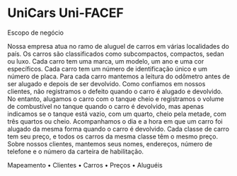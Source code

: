 # UniCars Uni-FACEF

Escopo de negócio 

Nossa empresa atua no ramo de aluguel de carros em várias localidades do país. Os carros são classificados como subcompactos, compactos, sedan ou luxo. Cada carro tem uma marca, um modelo, um ano e uma cor específicos. Cada carro tem um número de identificação único e um número de placa. 
Para cada carro mantemos a leitura do odômetro antes de ser alugado e depois de ser devolvido. Como confiamos em nossos clientes, não registramos o defeito quando o carro é alugado e devolvido. No entanto, alugamos o carro com o tanque cheio e registramos o volume de combustível no tanque quando o carro é devolvido, mas apenas indicamos se o tanque está vazio, com um quarto, cheio pela metade, com três quartos ou cheio. 
Acompanhamos o dia e a hora em que um carro foi alugado da mesma forma quando o carro é devolvido. 
Cada classe de carro tem seu preço, e todos os carros da mesma classe têm o mesmo preço.
 Sobre nossos clientes, mantemos seus nomes, endereços, número de telefone e o número da carteira de habilitação.

Mapeamento
•	Clientes
•	Carros
•	Preços
•	Aluguéis
